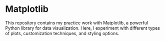 # Matplotlib
This repository contains my practice work with Matplotlib, a powerful Python library for data visualization. Here, I experiment with different types of plots, customization techniques, and styling options.
